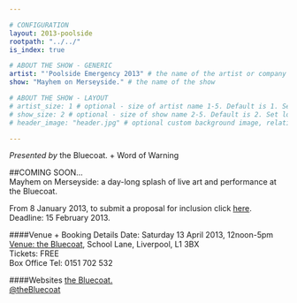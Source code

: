 ```yaml
---

# CONFIGURATION
layout: 2013-poolside
rootpath: "../../"
is_index: true

# ABOUT THE SHOW - GENERIC
artist: "'Poolside Emergency 2013" # the name of the artist or company
show: "Mayhem on Merseyside." # the name of the show

# ABOUT THE SHOW - LAYOUT
# artist_size: 1 # optional - size of artist name 1-5. Default is 1. Set longer names to lower values
# show_size: 2 # optional - size of show name 2-5. Default is 2. Set longer names to lower values
# header_image: "header.jpg" # optional custom background image, relative to current page

---
```

*Presented by* the Bluecoat. + Word of Warning          

##COMING SOON...    
Mayhem on Merseyside: a day-long splash of live art and performance at the Bluecoat.

From 8 January 2013, to submit a proposal for inclusion click [here](http://poolside.posterous.com).    
Deadline: 15 February 2013.    

####Venue + Booking Details
Date: Saturday 13 April 2013, 12noon-5pm    
[Venue: the Bluecoat](http://www.thebluecoat.org.uk/content/index/visitor-info), School Lane, Liverpool, L1 3BX    
Tickets: FREE    
Box Office Tel: 0151 702 532    

####Websites
[the Bluecoat.](http://www.thebluecoat.org.uk)           
[@theBluecoat](https://twitter.com/theBluecoat)